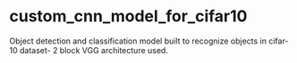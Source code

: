 # custom_cnn_model_for_cifar10
Object detection and classification model built to recognize objects in cifar-10 dataset- 2 block VGG architecture used.
